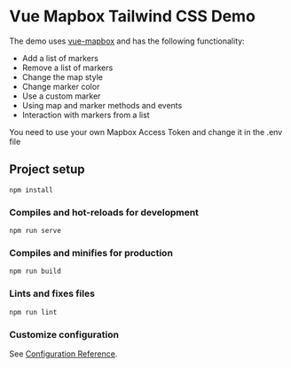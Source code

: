 # Vue Mapbox Tailwind CSS Demo

The demo uses [vue-mapbox](https://soal.github.io/vue-mapbox) and has the following functionality:

-   Add a list of markers
-   Remove a list of markers
-   Change the map style
-   Change marker color
-   Use a custom marker
-   Using map and marker methods and events
-   Interaction with markers from a list

You need to use your own Mapbox Access Token and change it in the .env file

## Project setup

```
npm install
```

### Compiles and hot-reloads for development

```
npm run serve
```

### Compiles and minifies for production

```
npm run build
```

### Lints and fixes files

```
npm run lint
```

### Customize configuration

See [Configuration Reference](https://cli.vuejs.org/config/).
